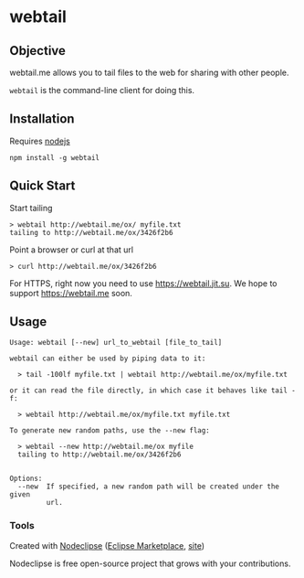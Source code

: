 # webtail

## Objective

webtail.me allows you to tail files to the web for sharing with other people.

`webtail` is the command-line client for doing this.

## Installation

Requires [nodejs](http://nodejs.org/)

`npm install -g webtail`

## Quick Start

Start tailing

    > webtail http://webtail.me/ox/ myfile.txt
    tailing to http://webtail.me/ox/3426f2b6
    
Point a browser or curl at that url

    > curl http://webtail.me/ox/3426f2b6
    
For HTTPS, right now you need to use https://webtail.jit.su.  We hope to support
https://webtail.me soon.

## Usage

```
Usage: webtail [--new] url_to_webtail [file_to_tail]

webtail can either be used by piping data to it:

  > tail -100lf myfile.txt | webtail http://webtail.me/ox/myfile.txt

or it can read the file directly, in which case it behaves like tail -f:

  > webtail http://webtail.me/ox/myfile.txt myfile.txt

To generate new random paths, use the --new flag:

  > webtail --new http://webtail.me/ox myfile
  tailing to http://webtail.me/ox/3426f2b6


Options:
  --new  If specified, a new random path will be created under the given
         url.
```

### Tools

Created with [Nodeclipse](https://github.com/Nodeclipse/nodeclipse-1)
 ([Eclipse Marketplace](http://marketplace.eclipse.org/content/nodeclipse), [site](http://www.nodeclipse.org))   

Nodeclipse is free open-source project that grows with your contributions.
